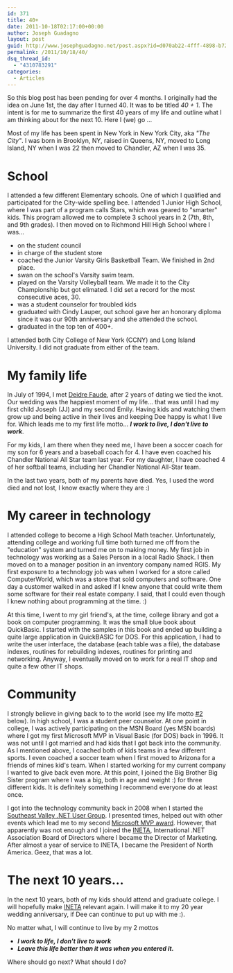 ```yaml
---
id: 371
title: 40+
date: 2011-10-18T02:17:00+00:00
author: Joseph Guadagno
layout: post
guid: http://www.josephguadagno.net/post.aspx?id=d070ab22-4fff-4898-b72a-00341a9c473e
permalink: /2011/10/18/40/
dsq_thread_id:
  - "4310783291"
categories:
  - Articles
---
```

So this blog post has been pending for over 4 months. I originally had the idea on June 1st, the day after I turned 40\. It was to be titled _40 + 1_. The intent is for me to summarize the first 40 years of my life and outline what I am thinking about for the next 10\. Here I (we) go ...  

Most of my life has been spent in New York in New York City, aka _"The City"_. I was born in Brooklyn, NY, raised in Queens, NY, moved to Long Island, NY when I was 22 then moved to Chandler, AZ when I was 35.  

# School

I attended a few different Elementary schools. One of which I qualified and participated for the City-wide spelling bee. I attended 1 Junior High School, where I was part of a program calls Stars, which was geared to "smarter" kids. This program allowed me to complete 3 school years in 2 (7th, 8th, and 9th grades). I then moved on to Richmond Hill High School where I was...

* on the student council
* in charge of the student store
* coached the Junior Varsity Girls Basketball Team. We finished in 2nd place.
* swan on the school's Varsity swim team.
* played on the Varsity Volleyball team. We made it to the City Championship but got elimated. I did set a record for the most consecutive aces, 30.
* was a student counselor for troubled kids
* graduated with Cindy Lauper, out school gave her an honorary diploma since it was our 90th anniversary and she attended the school.
* graduated in the top ten of 400+.

I attended both City College of New York (CCNY) and Long Island University. I did not graduate from either of the team.

# My family life

In July of 1994, I met [Deidre Faude](https://www.facebook.com/profile.php?id=1570265836), after 2 years of dating we tied the knot. Our wedding was the happiest moment of my life... that was until I had my first child Joseph (JJ) and my second Emily. Having kids and watching them grow up and being active in their lives and keeping Dee happy is what I live for. Which leads me to my first life motto... **_I work to live, I don't live to work_**.  

For my kids, I am there when they need me, I have been a soccer coach for my son for 6 years and a baseball coach for 4\. I have even coached his Chandler National All Star team last year. For my daughter, I have coached 4 of her softball teams, including her Chandler National All-Star team.  

In the last two years, both of my parents have died. Yes, I used the word died and not lost, I know exactly where they are :)

# My career in technology

I attended college to become a High School Math teacher. Unfortunately, attending college and working full time both turned me off from the "education" system and turned me on to making money. My first job in technology was working as a Sales Person in a local Radio Shack. I then moved on to a manager position in an inventory company named RGIS. My first exposure to a technology job was when I worked for a store called ComputerWorld, which was a store that sold computers and software. One day a customer walked in and asked if I knew anyone that could write them some software for their real estate company. I said, that I could even though I knew nothing about programming at the time. :)  

At this time, I went to my girl friend's, at the time, college library and got a book on computer programming. It was the small blue book about QuickBasic. I started with the samples in this book and ended up building a quite large application in QuickBASIC for DOS. For this application, I had to write the user interface, the database (each table was a file), the database indexes, routines for rebuilding indexes, routines for printing and networking. Anyway, I eventually moved on to work for a real IT shop and quite a few other IT shops.

# Community

I strongly believe in giving back to to the world (see my life motto [#2](#2) below). In high school, I was a student peer counselor. At one point in college, I was actively participating on the MSN Board (yes MSN boards) where I got my first Microsoft MVP in Visual Basic (for DOS) back in 1996\. It was not until I got married and had kids that I got back into the community. As I mentioned above, I coached both of kids teams in a few different sports. I even coached a soccer team when I first moved to Arizona for a friends of mines kid's team. When I started working for my current company I wanted to give back even more. At this point, I joined the Big Brother Big Sister program where I was a big, both in age and weight :) for three different kids. It is definitely something I recommend everyone do at least once.  

I got into the technology community back in 2008 when I started the [Southeast Valley .NET User Group](http://sevdnug.org/home.aspx). I presented times, helped out with other events which lead me to my second [Microsoft MVP award](https://mvp.support.microsoft.com/profile=4C0083AE-C0DE-4F05-A179-D9072AF2EA2B). However, that apparently was not enough and I joined the [INETA](http://www.ineta.org), International .NET Association Board of Directors where I became the Director of Marketing. After almost a year of service to INETA, I became the President of North America. Geez, that was a lot.

# The next 10 years...

In the next 10 years, both of my kids should attend and graduate college. I will hopefully make [INETA](http://ineta.org) relevant again. I will make it to my 20 year wedding anniversary, if Dee can continue to put up with me :).  

No matter what, I will continue to live by my 2 mottos

* _**<a name="1"></a>I work to life, I don't live to work**_
* _**<a name="2"></a>Leave this life better than it was when you entered it.**_

Where should go next? What should I do?